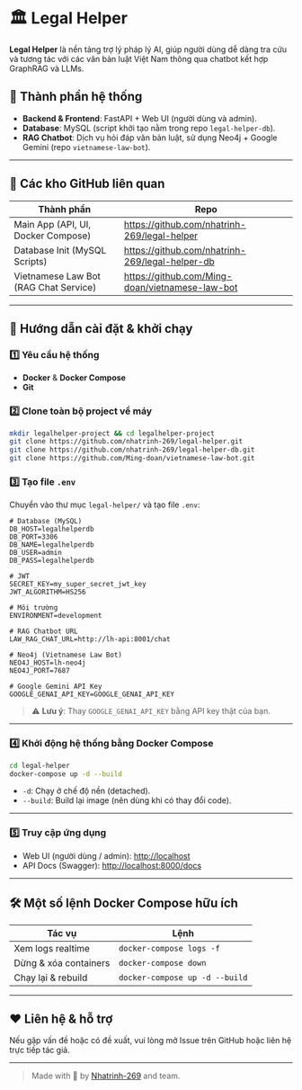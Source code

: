 # 🏛️ Legal Helper

**Legal Helper** là nền tảng trợ lý pháp lý AI, giúp người dùng dễ dàng tra cứu và tương tác với các văn bản luật Việt Nam thông qua chatbot kết hợp GraphRAG và LLMs.

## 🧩 Thành phần hệ thống

- **Backend & Frontend**: FastAPI + Web UI (người dùng và admin).
- **Database**: MySQL (script khởi tạo nằm trong repo `legal-helper-db`).
- **RAG Chatbot**: Dịch vụ hỏi đáp văn bản luật, sử dụng Neo4j + Google Gemini (repo `vietnamese-law-bot`).

---

## 📂 Các kho GitHub liên quan

| Thành phần              | Repo                                      |
|-------------------------|--------------------------------------------|
| Main App (API, UI, Docker Compose) | https://github.com/nhatrinh-269/legal-helper |
| Database Init (MySQL Scripts)      | https://github.com/nhatrinh-269/legal-helper-db |
| Vietnamese Law Bot (RAG Chat Service) | https://github.com/Ming-doan/vietnamese-law-bot |

---

## 🚀 Hướng dẫn cài đặt & khởi chạy

### 1️⃣ Yêu cầu hệ thống

- **Docker** & **Docker Compose**
- **Git**

### 2️⃣ Clone toàn bộ project về máy

```bash
mkdir legalhelper-project && cd legalhelper-project
git clone https://github.com/nhatrinh-269/legal-helper.git
git clone https://github.com/nhatrinh-269/legal-helper-db.git
git clone https://github.com/Ming-doan/vietnamese-law-bot.git
```

### 3️⃣ Tạo file `.env`

Chuyển vào thư mục `legal-helper/` và tạo file `.env`:

```dotenv
# Database (MySQL)
DB_HOST=legalhelperdb
DB_PORT=3306
DB_NAME=legalhelperdb
DB_USER=admin
DB_PASS=legalhelperdb

# JWT
SECRET_KEY=my_super_secret_jwt_key
JWT_ALGORITHM=HS256

# Môi trường
ENVIRONMENT=development

# RAG Chatbot URL
LAW_RAG_CHAT_URL=http://lh-api:8001/chat

# Neo4j (Vietnamese Law Bot)
NEO4J_HOST=lh-neo4j
NEO4J_PORT=7687

# Google Gemini API Key
GOOGLE_GENAI_API_KEY=GOOGLE_GENAI_API_KEY
```

> ⚠️ **Lưu ý**: Thay `GOOGLE_GENAI_API_KEY` bằng API key thật của bạn.

---

### 4️⃣ Khởi động hệ thống bằng Docker Compose

```bash
cd legal-helper
docker-compose up -d --build
```

- `-d`: Chạy ở chế độ nền (detached).
- `--build`: Build lại image (nên dùng khi có thay đổi code).

---

### 5️⃣ Truy cập ứng dụng

- Web UI (người dùng / admin): [http://localhost](http://localhost)
- API Docs (Swagger): [http://localhost:8000/docs](http://localhost:8000/docs)

---

## 🛠️ Một số lệnh Docker Compose hữu ích

| Tác vụ               | Lệnh                                   |
|----------------------|----------------------------------------|
| Xem logs realtime    | `docker-compose logs -f`              |
| Dừng & xóa containers| `docker-compose down`                 |
| Chạy lại & rebuild   | `docker-compose up -d --build`        |

---

## ❤️ Liên hệ & hỗ trợ

Nếu gặp vấn đề hoặc có đề xuất, vui lòng mở Issue trên GitHub hoặc liên hệ trực tiếp tác giả.

---

> Made with 💜 by [Nhatrinh-269](https://github.com/nhatrinh-269) and team.